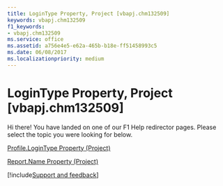 ```yaml
---
title: LoginType Property, Project [vbapj.chm132509]
keywords: vbapj.chm132509
f1_keywords:
- vbapj.chm132509
ms.service: office
ms.assetid: a756e4e5-e62a-465b-b18e-ff51458993c5
ms.date: 06/08/2017
ms.localizationpriority: medium
---
```



# LoginType Property, Project [vbapj.chm132509]

Hi there! You have landed on one of our F1 Help redirector pages. Please select the topic you were looking for below.

[Profile.LoginType Property (Project)](https://msdn.microsoft.com/library/ebf00927-9c84-9fbc-1315-2e95c81c2d68%28Office.15%29.aspx)

[Report.Name Property (Project)](https://msdn.microsoft.com/library/da13696d-313a-3d78-2f1b-34d5fea4c2a9%28Office.15%29.aspx)

[!include[Support and feedback](~/includes/feedback-boilerplate.md)]